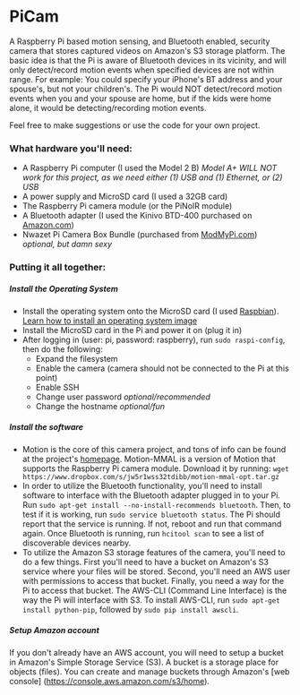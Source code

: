 # PiCam
A Raspberry Pi based motion sensing, and Bluetooth enabled, security camera that stores captured videos on Amazon's S3 storage platform. The basic idea is that the Pi is aware of Bluetooth devices in its vicinity, and will only detect/record motion events when specified devices are not within range. For example: You could specify your iPhone's BT address and your spouse's, but not your children's. The Pi would NOT detect/record motion events when you and your spouse are home, but if the kids were home alone, it would be detecting/recording motion events.

Feel free to make suggestions or use the code for your own project.

### What hardware you'll need:
* A Raspberry Pi computer (I used the Model 2 B) _Model A+ WILL NOT work for this project, as we need either (1) USB and (1) Ethernet, or (2) USB_
* A power supply and MicroSD card (I used a 32GB card)
* The Raspberry Pi camera module (or the PiNoIR module)
* A Bluetooth adapter (I used the Kinivo BTD-400 purchased on [Amazon.com](http://www.amazon.com/Kinivo-BTD-400-Bluetooth-4-0-adapter/dp/B007Q45EF4))
* Nwazet Pi Camera Box Bundle (purchased from [ModMyPi.com](http://www.modmypi.com/raspberry-pi/camera/nwazet-pi-camera-box-bundle-case,-lens-and-wall-mount-b-plus)) *optional, but damn sexy*

### Putting it all together:
##### Install the Operating System
* Install the operating system onto the MicroSD card (I used [Raspbian](https://www.raspberrypi.org/downloads/)). [Learn how to install an operating system image](https://www.raspberrypi.org/documentation/installation/installing-images/)
* Install the MicroSD card in the Pi and power it on (plug it in)
* After logging in (user: pi, password: raspberry), run `sudo raspi-config`, then do the following:
  * Expand the filesystem
  * Enable the camera (camera should not be connected to the Pi at this point)
  * Enable SSH
  * Change user password *optional/recommended*
  * Change the hostname *optional/fun*

##### Install the software
* Motion is the core of this camera project, and tons of info can be found at the project's [homepage](http://www.lavrsen.dk/foswiki/bin/view/Motion). Motion-MMAL is a version of Motion that supports the Raspberry Pi camera module. Download it by running: `wget https://www.dropbox.com/s/jw5r1wss32tdibb/motion-mmal-opt.tar.gz`
* In order to utilize the Bluetooth functionality, you'll need to install software to interface with the Bluetooth adapter plugged in to your Pi. Run `sudo apt-get install --no-install-recommends bluetooth`. Then, to test if it is working, run `sudo service bluetooth status`. The Pi should report that the service is running. If not, reboot and run that command again. Once Bluetooth is running, run `hcitool scan` to see a list of discoverable devices nearby.
* To utilize the Amazon S3 storage features of the camera, you'll need to do a few things. First you'll need to have a bucket on Amazon's S3 service where your files will be stored. Second, you'll need an AWS user with permissions to access that bucket. Finally, you need a way for the Pi to access that bucket. The AWS-CLI (Command Line Interface) is the way the Pi will interface with S3. To install AWS-CLI, run `sudo apt-get install python-pip`, followed by `sudo pip install awscli`.

##### Setup Amazon account
If you don't already have an AWS account, you will need to setup a bucket in Amazon's Simple Storage Service (S3). A bucket is a storage place for objects (files). You can create and manage buckets through Amazon's [web console] (https://console.aws.amazon.com/s3/home).

